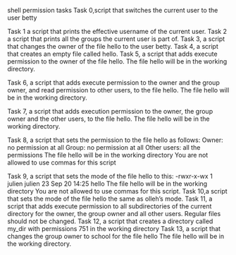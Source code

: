 shell permission tasks
Task 0,script that switches the current user to the user betty

Task 1 a script that prints the effective username of the current user.
Task 2 a script that prints all the groups the current user is part of.
Task 3, a script that changes the owner of the file hello to the user betty.
Task 4, a script that creates an empty file called hello.
Task 5,  a script that adds execute permission to the owner of the file hello.
         The file hello will be in the working directory.

Task 6,  a script that adds execute permission to the owner and the group owner, and read permission to other users, to the file hello.
         The file hello will be in the working directory.

Task 7,  a script that adds execution permission to the owner, the group owner and the other users, to the file hello.
          The file hello will be in the working directory.

Task 8, a script that sets the permission to the file hello as follows:
Owner: no permission at all
Group: no permission at all
Other users: all the permissions
The file hello will be in the working directory You are not allowed to use commas for this script 

Task 9, a script that sets the mode of the file hello to this:
-rwxr-x-wx 1 julien julien 23 Sep 20 14:25 hello
The file hello will be in the working directory
You are not allowed to use commas for this script.
Task 10,a script that sets the mode of the file hello the same as olleh’s mode.
Task 11, a script that adds execute permission to all subdirectories of the current directory for the owner, the group owner and all other users. Regular files should not be changed.
Task 12,  a script that creates a directory called my_dir with permissions 751 in the working directory
Task 13, a script that changes the group owner to school for the file hello
The file hello will be in the working directory.




 






